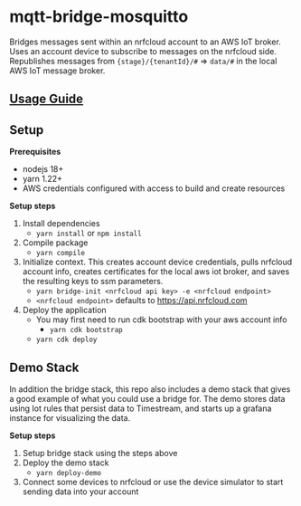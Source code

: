 # mqtt-bridge-mosquitto
Bridges messages sent within an nrfcloud account to an AWS IoT broker.
Uses an account device to subscribe to messages on the nrfcloud side.
Republishes messages from `{stage}/{tenantId}/#` => `data/#` in the
local AWS IoT message broker.

## [Usage Guide](https://docs.nrfcloud.com/Guides/Messages/SetupMessageBridge)

## Setup
**Prerequisites**
* nodejs 18+
* yarn 1.22+
* AWS credentials configured with access to build and create resources

**Setup steps**
1. Install dependencies
    * `yarn install` or `npm install`
2. Compile package
   * `yarn compile`
3. Initialize context. This creates account device credentials, pulls
nrfcloud account info, creates certificates for the local aws iot broker,
   and saves the resulting keys to ssm parameters.
    * `yarn bridge-init <nrfcloud api key> -e <nrfcloud endpoint>`
    * `<nrfcloud endpoint>` defaults to https://api.nrfcloud.com
4. Deploy the application
   * You may first need to run cdk bootstrap with your aws account info
     * `yarn cdk bootstrap`
   * `yarn cdk deploy`

## Demo Stack
In addition the bridge stack, this repo also includes a demo stack that gives a good example
of what you could use a bridge for. The demo stores data using Iot rules that persist
data to Timestream, and starts up a grafana instance for visualizing the data.

**Setup steps**
1. Setup bridge stack using the steps above
2. Deploy the demo stack
   * `yarn deploy-demo`
3. Connect some devices to nrfcloud or use the device simulator to start
   sending data into your account
